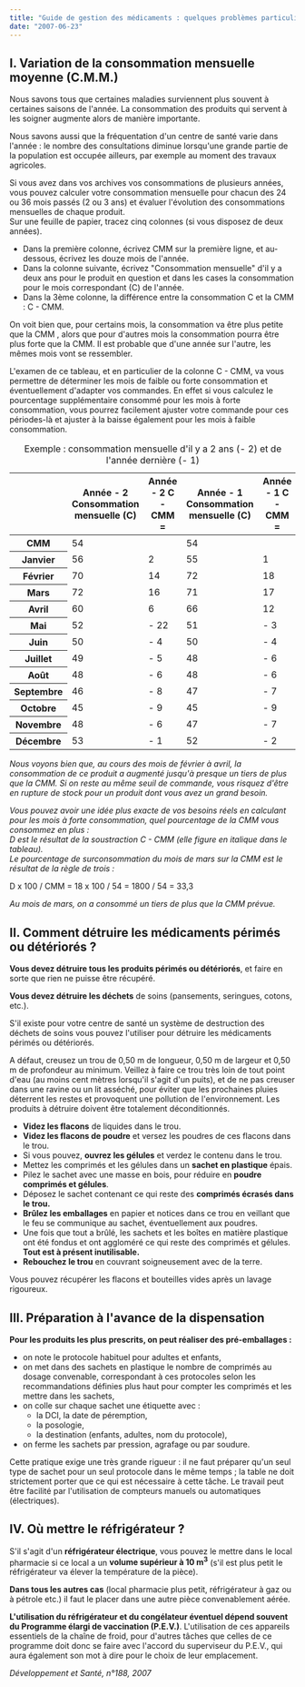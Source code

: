 ```yaml
---
title: "Guide de gestion des médicaments : quelques problèmes particuliers"
date: "2007-06-23"
---
```


## I. Variation de la consom­mation mensuelle moyenne (C.M.M.)

Nous savons tous que certaines maladies surviennent plus souvent à certaines saisons de l'année. La consommation des produits qui servent à les soigner augmente alors de manière importante.

Nous savons aussi que la fréquentation d'un centre de santé varie dans l'année : le nombre des consultations diminue lorsqu'une grande partie de la population est occupée ailleurs, par exemple au moment des travaux agricoles.

Si vous avez dans vos archives vos consom­mations de plusieurs années, vous pouvez calculer votre consommation mensuelle pour chacun des 24 ou 36 mois passés (2 ou 3 ans) et évaluer l'évolution des consommations mensuelles de chaque produit.  
Sur une feuille de papier, tracez cinq colonnes (si vous disposez de deux années).

- Dans la pre­mière colonne, écrivez CMM sur la première ligne, et au-dessous, écrivez les douze mois de l'année.
- Dans la colonne suivante, écrivez "Consommation mensuelle" d'il y a deux ans pour le produit en question et dans les cases la consommation pour le mois correspondant (C) de l'année.
- Dans la 3ème colonne, la différence entre la consommation C et la CMM : C - CMM.

On voit bien que, pour certains mois, la consommation va être plus petite que la CMM , alors que pour d'autres mois la consommation pourra être plus forte que la CMM. Il est probable que d'une année sur l'autre, les mêmes mois vont se ressem­bler.

L'examen de ce tableau, et en particulier de la colonne C - CMM, va vous permettre de déterminer les mois de faible ou forte consom­mation et éventuellement d'adapter vos com­mandes. En effet si vous calculez le pourcen­tage supplémentaire consommé pour les mois à forte consommation, vous pourrez facilement ajuster votre commande pour ces périodes-là et ajuster à la baisse également pour les mois à faible consommation.

<table>
<caption>Exemple : consommation mensuelle d'il y a 2 ans (- 2) et de l'année dernière (- 1)</caption>

<thead>

<tr>

<th scope="row"> </th>

<th scope="col">Année - 2  
Consommation  
mensuelle (C)</th>

<th scope="col" style="width: 76px;">Année - 2  
C - CMM =</th>

<th scope="col" style="width: 65px;">Année - 1  
Consommation  
mensuelle (C)</th>

<th scope="col">Année - 1  
C - CMM =</th>

</tr>

</thead>

<tbody>

<tr>

<th scope="row">CMM</th>

<td class="rtecenter">54</td>

<td class="rtecenter" style="width: 80px;"> </td>

<td class="rtecenter" style="width: 69px;">54</td>

<td class="rtecenter"> </td>

</tr>

<tr>

<th scope="row">Janvier</th>

<td class="rtecenter">56</td>

<td class="rtecenter" style="width: 80px;">2</td>

<td class="rtecenter" style="width: 69px;">55</td>

<td class="rtecenter">1</td>

</tr>

<tr>

<th scope="row">Février</th>

<td class="rtecenter">70</td>

<td class="rtecenter" style="width: 80px;">14</td>

<td class="rtecenter" style="width: 69px;">72</td>

<td class="rtecenter">18</td>

</tr>

<tr>

<th scope="row">Mars</th>

<td class="rtecenter">72</td>

<td class="rtecenter" style="width: 80px;">16</td>

<td class="rtecenter" style="width: 69px;">71</td>

<td class="rtecenter">17</td>

</tr>

<tr>

<th scope="row">Avril</th>

<td class="rtecenter">60</td>

<td class="rtecenter" style="width: 80px;">6</td>

<td class="rtecenter" style="width: 69px;">66</td>

<td class="rtecenter">12</td>

</tr>

<tr>

<th scope="row">Mai</th>

<td class="rtecenter">52</td>

<td class="rtecenter" style="width: 80px;">- 22</td>

<td class="rtecenter" style="width: 69px;">51</td>

<td class="rtecenter">- 3</td>

</tr>

<tr>

<th scope="row">Juin</th>

<td class="rtecenter">50</td>

<td class="rtecenter" style="width: 80px;">- 4</td>

<td class="rtecenter" style="width: 69px;">50</td>

<td class="rtecenter">- 4</td>

</tr>

<tr>

<th scope="row">Juillet</th>

<td class="rtecenter">49</td>

<td class="rtecenter" style="width: 80px;">- 5</td>

<td class="rtecenter" style="width: 69px;">48</td>

<td class="rtecenter">- 6</td>

</tr>

<tr>

<th scope="row">Août</th>

<td class="rtecenter">48</td>

<td class="rtecenter" style="width: 80px;">- 6</td>

<td class="rtecenter" style="width: 69px;">48</td>

<td class="rtecenter">- 6</td>

</tr>

<tr>

<th scope="row">Septembre</th>

<td class="rtecenter">46</td>

<td class="rtecenter" style="width: 80px;">- 8</td>

<td class="rtecenter" style="width: 69px;">47</td>

<td class="rtecenter">- 7</td>

</tr>

<tr>

<th scope="row">Octobre</th>

<td class="rtecenter">45</td>

<td class="rtecenter" style="width: 80px;">- 9</td>

<td class="rtecenter" style="width: 69px;">45</td>

<td class="rtecenter">- 9</td>

</tr>

<tr>

<th scope="row">Novembre</th>

<td class="rtecenter">48</td>

<td class="rtecenter" style="width: 80px;">- 6</td>

<td class="rtecenter" style="width: 69px;">47</td>

<td class="rtecenter">- 7</td>

</tr>

<tr>

<th scope="row">Décembre</th>

<td class="rtecenter">53</td>

<td class="rtecenter" style="width: 80px;">- 1</td>

<td class="rtecenter" style="width: 69px;">52</td>

<td class="rtecenter">- 2</td>

</tr>

</tbody>

</table>

*Nous voyons bien que, au cours des mois de février à avril, la consommation de ce produit a augmenté jusqu'à presque un tiers de plus que la CMM. Si on reste au même seuil de com­mande, vous risquez d'être en rupture de stock pour un produit dont vous avez un grand besoin.*

*Vous pouvez avoir une idée plus exacte de vos besoins réels en calculant pour les mois à forte consommation, quel pourcentage de la CMM vous consommez en plus :  
D est le résultat de la soustraction C - CMM (elle figure en italique dans le tableau).  
Le pourcentage de surconsommation du mois de mars sur la CMM est le résultat de la règle de trois :*

D x 100 / CMM = 18 x 100 / 54 = 1800 / 54 = 33,3

*Au mois de mars, on a consommé un tiers de plus que la CMM prévue.*

## II. Comment détruire les médicaments périmés ou détériorés ?

**Vous devez détruire tous les produits périmés ou détériorés**, et faire en sorte que rien ne puisse être récupéré.

**Vous devez détruire les déchets** de soins (pansements, seringues, cotons, etc.).

S'il existe pour votre centre de santé un systè­me de destruction des déchets de soins vous pouvez l'utiliser pour détruire les médicaments périmés ou détériorés.

A défaut, creusez un trou de 0,50 m de lon­gueur, 0,50 m de largeur et 0,50 m de profon­deur au minimum. Veillez à faire ce trou très loin de tout point d'eau (au moins cent mètres lorsqu'il s'agit d'un puits), et de ne pas creuser dans une ravine ou un lit asséché, pour éviter que les prochaines pluies déterrent les restes et provoquent une pollution de l'environnement. Les produits à détruire doivent être totalement déconditionnés.

- **Videz les flacons** de liquides dans le trou.
- **Videz les flacons de poudre** et versez les poudres de ces flacons dans le trou.
- Si vous pouvez, **ouvrez les gélules** et ver­dez le contenu dans le trou.
- Mettez les comprimés et les gélules dans un **sachet en plastique** épais.
- Pilez le sachet avec une masse en bois, pour réduire en **poudre comprimés et gélules**.
- Déposez le sachet contenant ce qui reste des **comprimés écrasés dans le trou.**
- **Brûlez les emballages** en papier et notices dans ce trou en veillant que le feu se communique au sachet, éventuellement aux poudres.
- Une fois que tout a brûlé, les sachets et les boîtes en matière plastique ont été fondus et ont aggloméré ce qui reste des comprimés et gélules. **Tout est à présent inutilisable.**
- **Rebouchez le trou** en couvrant soigneuse­ment avec de la terre.

Vous pouvez récupérer les flacons et bouteilles vides après un lavage rigoureux.

## III. Préparation à l'avance de la dispensation

**Pour les produits les plus prescrits, on peut réaliser des pré-emballages :**

- on note le protocole habituel pour adultes et enfants,
- on met dans des sachets en plastique le nombre de comprimés au dosage conve­nable, correspondant à ces protocoles selon les recommandations définies plus haut pour compter les comprimés et les mettre dans les sachets,
- on colle sur chaque sachet une étiquette avec :
  - la DCI, la date de péremption,
  - la posologie,
  - la destination (enfants, adultes, nom du protocole),
- on ferme les sachets par pression, agrafage ou par soudure.

Cette pratique exige une très grande rigueur : il ne faut préparer qu'un seul type de sachet pour un seul protocole dans le même temps ; la table ne doit strictement porter que ce qui est nécessaire à cette tâche. Le travail peut être facilité par l'utilisation de compteurs manuels ou automatiques (électriques).

## IV. Où mettre le réfrigérateur ?

S'il s'agit d'un **réfrigérateur électrique**, vous pouvez le mettre dans le local pharmacie si ce local a un **volume supérieur à 10 m<sup>3</sup>** (s'il est plus petit le réfrigérateur va élever la température de la pièce).

**Dans tous les autres cas** (local pharmacie plus petit, réfrigérateur à gaz ou à pétrole etc.) il faut le placer dans une autre pièce convena­blement aérée.

**L'utilisation du réfrigérateur et du congélateur éventuel dépend souvent du Programme élargi de vaccination (P.E.V.)**. L'utilisation de ces appareils essen­tiels de la chaîne de froid, pour d'autres tâches que celles de ce programme doit donc se faire avec l'accord du superviseur du P.E.V., qui aura également son mot à dire pour le choix de leur emplacement.

*Développement et Santé, n°188, 2007*
